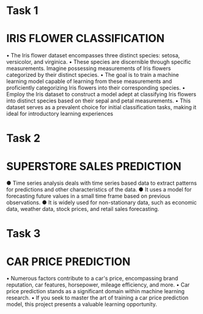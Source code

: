 # Task 1
# IRIS FLOWER CLASSIFICATION
• The Iris flower dataset encompasses three distinct species: setosa, versicolor, 
and virginica. 
• These species are discernible through specific measurements. Imagine 
possessing measurements of Iris flowers categorized by their distinct species. 
• The goal is to train a machine learning model capable of learning from these 
measurements and proficiently categorizing Iris flowers into their corresponding 
species.
• Employ the Iris dataset to construct a model adept at classifying Iris flowers into 
distinct species based on their sepal and petal measurements. 
• This dataset serves as a prevalent choice for initial classification tasks, making it 
ideal for introductory learning experiences
# Task 2
# SUPERSTORE SALES PREDICTION
● Time series analysis deals with time series based data to extract patterns for 
predictions and other characteristics of the data.
● It uses a model for forecasting future values in a small time frame based on 
previous observations.
● It is widely used for non-stationary data, such as economic data, weather 
data, stock prices, and retail sales forecasting.
# Task 3
# CAR PRICE PREDICTION
• Numerous factors contribute to a car's price, encompassing brand reputation, 
car features, horsepower, mileage efficiency, and more. 
• Car price prediction stands as a significant domain within machine learning 
research.
• If you seek to master the art of training a car price prediction model, this 
project presents a valuable learning opportunity.
